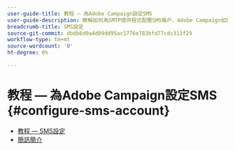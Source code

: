 ```yaml
---
user-guide-title: 教程 — 為Adobe Campaign設定SMS
user-guide-description: 瞭解如何為SMTP提供程式配置SMS帳戶、Adobe Campaign如何處理SMS以及如何分析和排除配置故障。 
breadcrumb-title: SMS設定
source-git-commit: dbdb6d0a4d09dd95ac1776e783bfd77cdc313f29
workflow-type: tm+mt
source-wordcount: '0'
ht-degree: 0%

---
```



# 教程 — 為Adobe Campaign設定SMS {#configure-sms-account}

+ [教程 — SMS設定](/help/tutorial-sms/overview.md)
+ [簡訊簡介](/help/tutorial-sms/introduction-to-sms.md)
